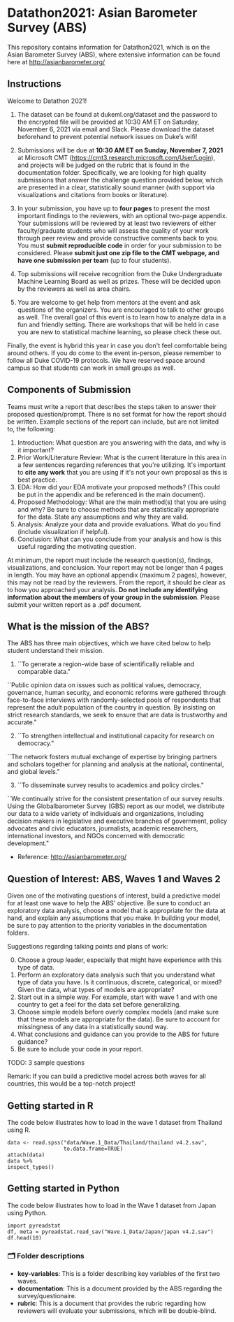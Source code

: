 # Datathon2021: Asian Barometer Survey (ABS)

This repository contains information for Datathon2021, which is on the Asian Barometer Survey (ABS), where extensive information can be found here at 
http://asianbarometer.org/

## Instructions

Welcome to Datathon 2021! 

1. The dataset can be found at dukeml.org/dataset and the password to the encrypted file will be provided at 10:30 AM ET on Saturday, November 6, 2021 via email and Slack. Please download the dataset beforehand to prevent potential network issues on Duke’s wifi!

2. Submissions will be due at **10:30 AM ET on Sunday, November 7, 2021** at Microsoft CMT (https://cmt3.research.microsoft.com/User/Login), and projects will be judged on the rubric that is found in the documentation folder. Specifically, we are looking for high quality submissions that answer the challenge question provided below, which are presented in a clear, statistically sound manner (with support via visualizations and citations from books or literature). 

3. In your submission, you have up to **four pages** to present the most important findings to the reviewers, with an optional two-page appendix. Your submissions will be reviewed by at least two reviewers of either faculty/graduate students who will assess the quality of your work through peer review and provide constructive comments back to you. You must **submit reproducible code** in order for your submission to be considered. Please **submit just one zip file to the CMT webpage, and have one submission per team** (up to four students). 

4. Top submissions will receive recognition from the Duke Undergraduate Machine Learning Board as well as prizes. These will be decided upon by the reviewers as well as area chairs.

5. You are welcome to get help from mentors at the event and ask questions of the organizers. You are encouraged to talk to other groups as well. The overall goal of this event is to learn how to analyze data in a fun and friendly setting. There are workshops that will be held in case you are new to statistical machine learning, so please check these out. 

Finally, the event is hybrid this year in case you don't feel comfortable being around others. If you do come to the event in-person, please remember to follow all Duke COVID-19 protocols. We have reserved space around campus so that students can work in small groups as well. 

## Components of Submission

Teams must write a report that describes the steps taken to answer their proposed question/prompt. There is no set format for how the report should be written. Example sections of the report can include, but are not limited to, the following:

1. Introduction: What question are you answering with the data, and why is it important?
2. Prior Work/Literature Review: What is the current literature in this area in a few sentences regarding references that you're utilizing. It's important to **cite any work** that you are using if it's not your own proposal as this is best practice. 
3. EDA: How did your EDA motivate your proposed methods? (This could be put in the appendix and be referenced in the main document). 
4. Proposed Methodology: What are the main method(s) that you are using and why? Be sure to choose methods that are statistically appropriate for the data. State any assumptions and why they are valid. 
5. Analysis: Analyze your data and provide evaluations. What do you find (include visualization if helpful). 
6. Conclusion: What can you conclude from your analysis and how is this useful regarding the motivating question. 

At minimum, the report must include the research question(s), findings, visualizations, and conclusion. Your report may not be longer than 4 pages in length. You may have an optional appendix (maximum 2 pages), however, this may not be read by the reviewers. From the report, it should be clear as to how you approached your analysis. **Do not include any identifying information about the members of your group in the submission**. Please submit your written report as a .pdf document.

## What is the mission of the ABS?

The ABS has three main objectives, which we have cited below to help student understand their mission.

1. ``To generate a region-wide base of scientifically reliable and comparable data."

``Public opinion data on issues such as political values, democracy, governance, human security, and economic reforms were gathered through face-to-face interviews with randomly-selected pools of respondents that represent the adult population of the country in question. By insisting on strict research standards, we seek to ensure that are data is trustworthy and accurate."

2. ``To strengthen intellectual and institutional capacity for research on democracy."

``The network fosters mutual exchange of expertise by bringing partners and scholars together for planning and analysis at the national, continental, and global levels."


3. ``To disseminate survey results to academics and policy circles."

``We continually strive for the consistent presentation of our survey results. Using the Globalbarometer Survey (GBS) report as our model, we distribute our data to a wide variety of individuals and organizations, including decision makers in legislative and executive branches of government, policy advocates and civic educators, journalists, academic researchers, international investors, and NGOs concerned with democratic development."

- Reference: http://asianbarometer.org/

## Question of Interest: ABS, Waves 1 and Waves 2

Given one of the motivating questions of interest, build a predictive model for at least one wave to help the ABS' objective. Be sure to conduct an exploratory data analysis, choose a model that is appropriate for the data at hand, and explain any assumptions that you make. In building your model, be sure to pay attention to the priority variables in the documentation folders. 

Suggestions regarding talking points and plans of work:

0. Choose a group leader, especially that might have experience with this type of data. 
1. Perform an exploratory data analysis such that you understand what type of data you have. Is it continuous, discrete, categorical, or mixed? Given the data, what types of models are appropriate? 
2. Start out in a simple way. For example, start with wave 1 and with one country to get a feel for the data set before generalizing. 
3. Choose simple models before overly complex models (and make sure that these models are appropriate for the data). Be sure to account for missingness of any data in a statistically sound way. 
4. What conclusions and guidance can you provide to the ABS for future guidance? 
5. Be sure to include your code in your report. 

TODO: 3 sample questions


Remark: If you can build a predictive model across both waves for all countries, this would be a top-notch project! 

## Getting started in R 

The code below illustrates how to load in the wave 1 dataset from Thailand using R. 
```
data <- read.spss("data/Wave.1_Data/Thailand/thailand v4.2.sav", 
                  to.data.frame=TRUE)
attach(data)
data %>%
inspect_types()
```

## Getting started in Python 

The code below illustrates how to load in the Wave 1 dataset from Japan using Python. 

```
import pyreadstat
df, meta = pyreadstat.read_sav("Wave.1_Data/Japan/japan v4.2.sav")
df.head(10)
```

### :card_index_dividers: Folder descriptions

- **key-variables**: This is a folder describing key variables of the first two waves.
- **documentation**: This is a document provided by the ABS regarding the survey/questionaire.
- **rubric**: This is a document that provides the rubric regarding how reviewers will evaluate your submissions, which will be double-blind. 






